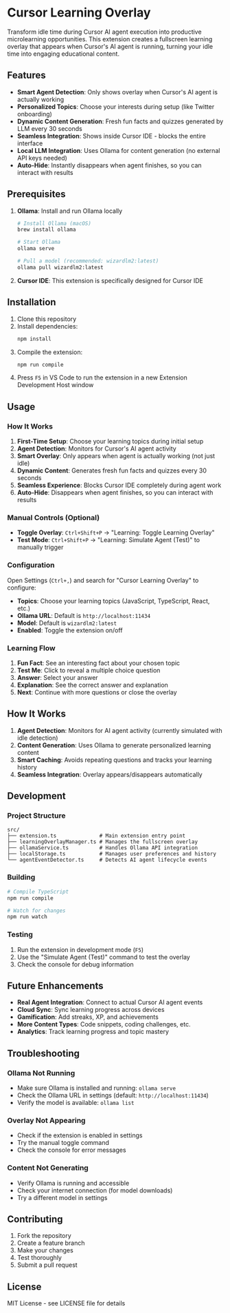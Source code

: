 # Cursor Learning Overlay

Transform idle time during Cursor AI agent execution into productive microlearning opportunities. This extension creates a fullscreen learning overlay that appears when Cursor's AI agent is running, turning your idle time into engaging educational content.

## Features

- **Smart Agent Detection**: Only shows overlay when Cursor's AI agent is actually working
- **Personalized Topics**: Choose your interests during setup (like Twitter onboarding)
- **Dynamic Content Generation**: Fresh fun facts and quizzes generated by LLM every 30 seconds
- **Seamless Integration**: Shows inside Cursor IDE - blocks the entire interface
- **Local LLM Integration**: Uses Ollama for content generation (no external API keys needed)
- **Auto-Hide**: Instantly disappears when agent finishes, so you can interact with results

## Prerequisites

1. **Ollama**: Install and run Ollama locally
   ```bash
   # Install Ollama (macOS)
   brew install ollama
   
   # Start Ollama
   ollama serve
   
   # Pull a model (recommended: wizardlm2:latest)
   ollama pull wizardlm2:latest
   ```

2. **Cursor IDE**: This extension is specifically designed for Cursor IDE

## Installation

1. Clone this repository
2. Install dependencies:
   ```bash
   npm install
   ```
3. Compile the extension:
   ```bash
   npm run compile
   ```
4. Press `F5` in VS Code to run the extension in a new Extension Development Host window

## Usage

### How It Works

1. **First-Time Setup**: Choose your learning topics during initial setup
2. **Agent Detection**: Monitors for Cursor's AI agent activity
3. **Smart Overlay**: Only appears when agent is actually working (not just idle)
4. **Dynamic Content**: Generates fresh fun facts and quizzes every 30 seconds
5. **Seamless Experience**: Blocks Cursor IDE completely during agent work
6. **Auto-Hide**: Disappears when agent finishes, so you can interact with results

### Manual Controls (Optional)

- **Toggle Overlay**: `Ctrl+Shift+P` → "Learning: Toggle Learning Overlay"
- **Test Mode**: `Ctrl+Shift+P` → "Learning: Simulate Agent (Test)" to manually trigger

### Configuration

Open Settings (`Ctrl+,`) and search for "Cursor Learning Overlay" to configure:

- **Topics**: Choose your learning topics (JavaScript, TypeScript, React, etc.)
- **Ollama URL**: Default is `http://localhost:11434`
- **Model**: Default is `wizardlm2:latest`
- **Enabled**: Toggle the extension on/off

### Learning Flow

1. **Fun Fact**: See an interesting fact about your chosen topic
2. **Test Me**: Click to reveal a multiple choice question
3. **Answer**: Select your answer
4. **Explanation**: See the correct answer and explanation
5. **Next**: Continue with more questions or close the overlay

## How It Works

1. **Agent Detection**: Monitors for AI agent activity (currently simulated with idle detection)
2. **Content Generation**: Uses Ollama to generate personalized learning content
3. **Smart Caching**: Avoids repeating questions and tracks your learning history
4. **Seamless Integration**: Overlay appears/disappears automatically

## Development

### Project Structure

```
src/
├── extension.ts              # Main extension entry point
├── learningOverlayManager.ts # Manages the fullscreen overlay
├── ollamaService.ts          # Handles Ollama API integration
├── localStorage.ts           # Manages user preferences and history
└── agentEventDetector.ts     # Detects AI agent lifecycle events
```

### Building

```bash
# Compile TypeScript
npm run compile

# Watch for changes
npm run watch
```

### Testing

1. Run the extension in development mode (`F5`)
2. Use the "Simulate Agent (Test)" command to test the overlay
3. Check the console for debug information

## Future Enhancements

- **Real Agent Integration**: Connect to actual Cursor AI agent events
- **Cloud Sync**: Sync learning progress across devices
- **Gamification**: Add streaks, XP, and achievements
- **More Content Types**: Code snippets, coding challenges, etc.
- **Analytics**: Track learning progress and topic mastery

## Troubleshooting

### Ollama Not Running
- Make sure Ollama is installed and running: `ollama serve`
- Check the Ollama URL in settings (default: `http://localhost:11434`)
- Verify the model is available: `ollama list`

### Overlay Not Appearing
- Check if the extension is enabled in settings
- Try the manual toggle command
- Check the console for error messages

### Content Not Generating
- Verify Ollama is running and accessible
- Check your internet connection (for model downloads)
- Try a different model in settings

## Contributing

1. Fork the repository
2. Create a feature branch
3. Make your changes
4. Test thoroughly
5. Submit a pull request

## License

MIT License - see LICENSE file for details
